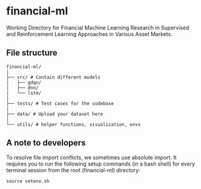 # financial-ml
Working Directory for Financial Machine Learning Research in Supervised and Reinforcement Learning Approaches in Various Asset Markets.

## File structure

```plaintext
financial-ml/
│
├── src/ # Contain different models
│   ├── gdqn/
|   ├── dnn/
|   └── lstm/
│
├── tests/ # Test cases for the codebase
|
├── data/ # Upload your dataset here
|
└── utils/ # helper functions, visualization, envs
```

## A note to developers

To resolve file import conflicts, we sometimes use absolute import. It requires you to run the following setup commands (in a bash shell) for every terminal session from the root (financial-ml) directory:

```
source setenv.sh
```